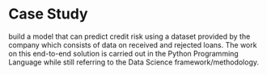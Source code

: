 # Case Study

build a model that can predict credit risk using a dataset provided by the company which consists of data on received and rejected loans. The work on this end-to-end solution is carried out in the Python Programming Language while still referring to the Data Science framework/methodology.
